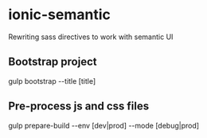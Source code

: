 # ionic-semantic
Rewriting sass directives to work with semantic UI

## Bootstrap project

gulp bootstrap --title [title]

## Pre-process js and css files

gulp prepare-build --env [dev|prod] --mode [debug|prod]
